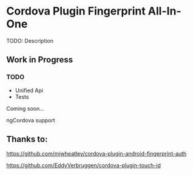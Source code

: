 # Cordova Plugin Fingerprint All-In-One

TODO: Description

## Work in Progress

### TODO

* Unified Api
* Tests

Coming soon...

ngCordova support

## Thanks to:

https://github.com/mjwheatley/cordova-plugin-android-fingerprint-auth

https://github.com/EddyVerbruggen/cordova-plugin-touch-id
